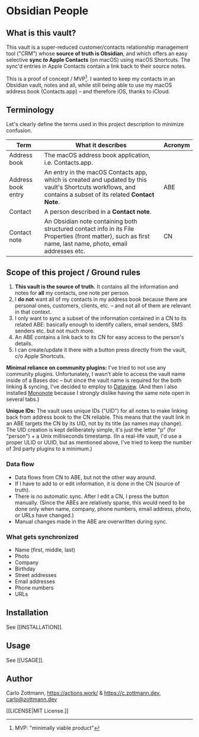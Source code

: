 # Obsidian People

## What is this vault?

This vault is a super-reduced customer/contacts relationship management tool ("CRM") whose **source of truth is Obsidian**, and which offers an easy selective **sync _to_ Apple Contacts** (on macOS) using macOS Shortcuts. The sync'd entries in Apple Contacts contain a link back to their source notes.

This is a proof of concept / MVP[^1]. I wanted to keep my contacts in an Obsidian vault, notes and all, while still being able to use my macOS address book (Contacts.app) – and therefore iOS, thanks to iCloud.

[^1]: MVP: "minimally viable product"

## Terminology

Let's clearly define the terms used in this project description to minimize confusion.

| Term               | What it describes                                                                                                                                            | Acronym |
| ------------------ | ------------------------------------------------------------------------------------------------------------------------------------------------------------ | ------- |
| Address book       | The macOS address book application, i.e. Contacts.app.                                                                                                       |         |
| Address book entry | An entry in the macOS Contacts app, which is created and updated by this vault's Shortcuts workflows, and contains a subset of its related **Contact Note**. | ABE     |
| Contact            | A person described in a **Contact note**.                                                                                                                    |         |
| Contact note       | An Obsidian note containing both structured contact info in its File Properties (front matter), such as first name, last name, photo, email addresses etc.   | CN      |

## Scope of this project / Ground rules

1. **This vault is the source of truth.** It contains all the information and notes for **all** my contacts, one note per person.
2. I **do not** want all of my contacts in my address book because there are personal ones, customers, clients, etc. – and not all of them are relevant in that context.
3. I only want to sync a subset of the information contained in a CN to its related ABE: basically enough to identify callers, email senders, SMS senders etc. but not much more.
4. An ABE contains a link back to its CN for easy access to the person's details.
5. I can create/update it there with a button press directly from the vault, c/o Apple Shortcuts.

**Minimal reliance on community plugins:** I've tried to not use any community plugins. Unfortunately, I wasn't able to access the vault name inside of a Bases doc – but since the vault name is required for the both linking & syncing, I've decided to employ to [Dataview](https://obsidian.md/plugins?id=dataview). (And then I also installed [Mononote](https://obsidian.md/plugins?id=mononote) because I strongly dislike having the same note open in several tabs.)

**Unique IDs:** The vault uses unique IDs ("UID") for all notes to make linking back from address book to the CN reliable. This means that the vault link in an ABE targets the CN by its UID, not by its title (as names may change). The UID creation is kept deliberately simple, it's just the letter "p" (for "person") + a Unix milliseconds timestamp. (In a real-life vault, I'd use a proper ULID or UUID, but as mentioned above, I've tried to keep the number of 3rd party plugins to a minimum.)

### Data flow

- Data flows from CN to ABE, but not the other way around.
- If I have to add to or edit information, it is done in the CN (source of truth).
- There is no automatic sync. After I edit a CN, I press the button manually. (Since the ABEs are relatively sparse, this would need to be done only when name, company, phone numbers, email address, photo, or URLs have changed.)
- Manual changes made in the ABE are overwritten during sync.

### What gets synchronized

- Name (first, middle, last)
- Photo
- Company
- Birthday
- Street addresses
- Email addresses
- Phone numbers
- URLs

## Installation

See [[INSTALLATION]].

## Usage

See [[USAGE]].

## Author

Carlo Zottmann, https://actions.work/ & https://c.zottmann.dev, <carlo@zottmann.dev>

[[LICENSE|MIT License.]]
